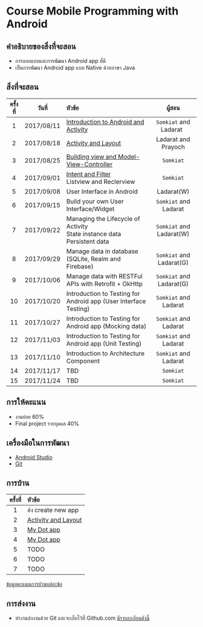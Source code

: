 # Course Mobile Programming with Android

## คำอธิบายของสิ่งที่จะสอน
* การออกแบบและการพัฒนา Android app ที่ดี
* เป็นการพัฒนา Android app แบบ Native ด้วยภาษา Java

## สิ่งที่จะสอน
| ครั้งที่    | วันที่           | หัวข้อ               | ผู้สอน   |
|:-------:|:-------------:|:------------------|:------------------:|
|1|2017/08/11| [Introduction to Android and Activity](https://github.com/up1/course-android-kmitl/tree/master/slide/day01)      | `Somkiat` and Ladarat    |
| 2      |2017/08/18     | [Activity and Layout](https://github.com/up1/course-android-kmitl/tree/master/slide/day02)             | Ladarat and Prayoch
| 3      |2017/08/25     | [Building view and Model-View-Controller](https://github.com/up1/course-android-kmitl/tree/master/slide/day03)          | `Somkiat`   |
| 4      |2017/09/01     | [Intent and Filter](https://github.com/up1/course-android-kmitl/tree/master/slide/day04)<br>Listview and Reclerview| `Somkiat`     |
| 5      |2017/09/08     | User Interface in Android| Ladarat(W) |
| 6      |2017/09/15     | Build your own User Interface/Widget| `Somkiat`  and Ladarat   |
| 7      |2017/09/22     | Managing the Lifecycle of Activity<br>State instance data<br>Persistent data| `Somkiat` and Ladarat(W) |
| 8      |2017/09/29     | Manage data in database (SQLite, Realm and Firebase)| `Somkiat` and Ladarat(G)   |
| 9      |2017/10/06     | Manage data with RESTFul APIs with Retrofit + OkHttp| `Somkiat` and Ladarat(G)  |
| 10      |2017/10/20     | Introduction to Testing for Android app (User Interface Testing)| `Somkiat` and Ladarat     |
| 11      |2017/10/27     | Introduction to Testing for Android app (Mocking data)| `Somkiat` and Ladarat     |
| 12      |2017/11/03     | Introduction to Testing for Android app (Unit Testing)| `Somkiat` and Ladarat     |
| 13      |2017/11/10     | Introduction to Architecture Component| `Somkiat` and Ladarat     |
| 14      |2017/11/17     | TBD| `Somkiat`     |
| 15      |2017/11/24     | TBD| `Somkiat`     |

## การให้คะแนน
* งานย่อย 60%
* Final project รายบุคคล 40%

## เครื่องมือในการพัฒนา
* [Android Studio](https://developer.android.com/studio/index.html)
* [Git](https://git-scm.com/)

## การบ้าน
| ครั้งที่    | หัวข้อ          | 
|:-------:|:-------------|
|1| ส่ง create new app |
|2| [Activity and Layout](https://github.com/up1/course-android-kmitl/wiki/Lab02) |
|3| [My Dot app](https://github.com/up1/course-android-kmitl/wiki/Lab03) |
|4| [My Dot app](https://github.com/up1/course-android-kmitl/wiki/lab04)|
|5| TODO |
|6| TODO |
|7| TODO |

[ข้อมูลคะแนนการบ้านแต่ละข้อ](https://goo.gl/RwHn8j)


## การส่งงาน
* ทำงานส่งงานด้วย Git และจะเก็บไว้ที่ Github.com [มีรายละเอียดดังนี้](https://github.com/up1/course-android-kmitl/wiki/%E0%B8%81%E0%B8%B2%E0%B8%A3%E0%B8%AA%E0%B9%88%E0%B8%87%E0%B8%87%E0%B8%B2%E0%B8%99%E0%B8%94%E0%B9%89%E0%B8%A7%E0%B8%A2-Git)
